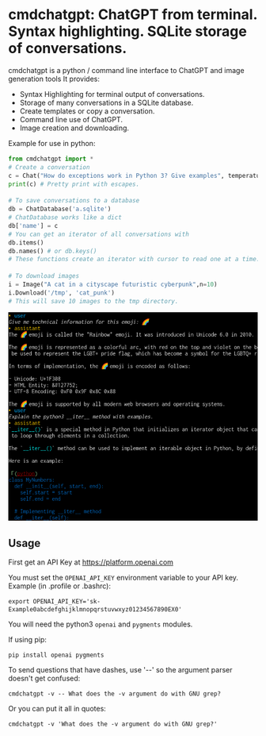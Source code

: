 # cmdchatgpt: ChatGPT from terminal. Syntax highlighting. SQLite storage of conversations.

cmdchatgpt is a python / command line interface to ChatGPT and image generation tools
It provides:

 - Syntax Highlighting for terminal output of conversations.
 - Storage of many conversations in a SQLite database.
 - Create templates or copy a conversation.
 - Command line use of ChatGPT.
 - Image creation and downloading.

Example for use in python:

```python
from cmdchatgpt import *
# Create a conversation
c = Chat("How do exceptions work in Python 3? Give examples", temperature=.5)
print(c) # Pretty print with escapes.

# To save conversations to a database
db = ChatDatabase('a.sqlite')
# ChatDatabase works like a dict
db['name'] = c
# You can get an iterator of all conversations with
db.items()
db.names() # or db.keys()
# These functions create an iterator with cursor to read one at a time.

# To download images
i = Image("A cat in a cityscape futuristic cyberpunk",n=10)
i.Download('/tmp', 'cat_punk')
# This will save 10 images to the tmp directory.
```

![Image of a conversation's terminal output](https://github.com/function2/cmdchatgpt/raw/assets/screenshot_2023-03-18.png)

## Usage

First get an API Key at https://platform.openai.com

You must set the `OPENAI_API_KEY` environment variable to your API key.
Example (in .profile or .bashrc):

```
export OPENAI_API_KEY='sk-Example0abcdefghijklmnopqrstuvwxyz01234567890EX0'
```

You will need the python3 `openai` and `pygments` modules.

If using pip:

```
pip install openai pygments
```

To send questions that have dashes, use '--' so the argument parser doesn't
get confused:

```
cmdchatgpt -v -- What does the -v argument do with GNU grep?
```

Or you can put it all in quotes:

```
cmdchatgpt -v 'What does the -v argument do with GNU grep?'
```
